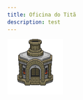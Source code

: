 ```yaml
---
title: Oficina do Titã
description: test
---
```


![Oficina do Titã](https://raw.githubusercontent.com/Orna-Brasil/Assets/main/Edificios/titan_workshop.png)